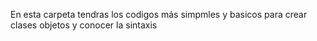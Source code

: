En esta carpeta tendras los codigos más
simpmles y basicos para crear clases
objetos y conocer la sintaxis